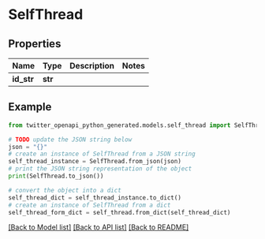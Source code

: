# SelfThread


## Properties

Name | Type | Description | Notes
------------ | ------------- | ------------- | -------------
**id_str** | **str** |  | 

## Example

```python
from twitter_openapi_python_generated.models.self_thread import SelfThread

# TODO update the JSON string below
json = "{}"
# create an instance of SelfThread from a JSON string
self_thread_instance = SelfThread.from_json(json)
# print the JSON string representation of the object
print(SelfThread.to_json())

# convert the object into a dict
self_thread_dict = self_thread_instance.to_dict()
# create an instance of SelfThread from a dict
self_thread_form_dict = self_thread.from_dict(self_thread_dict)
```
[[Back to Model list]](../README.md#documentation-for-models) [[Back to API list]](../README.md#documentation-for-api-endpoints) [[Back to README]](../README.md)


